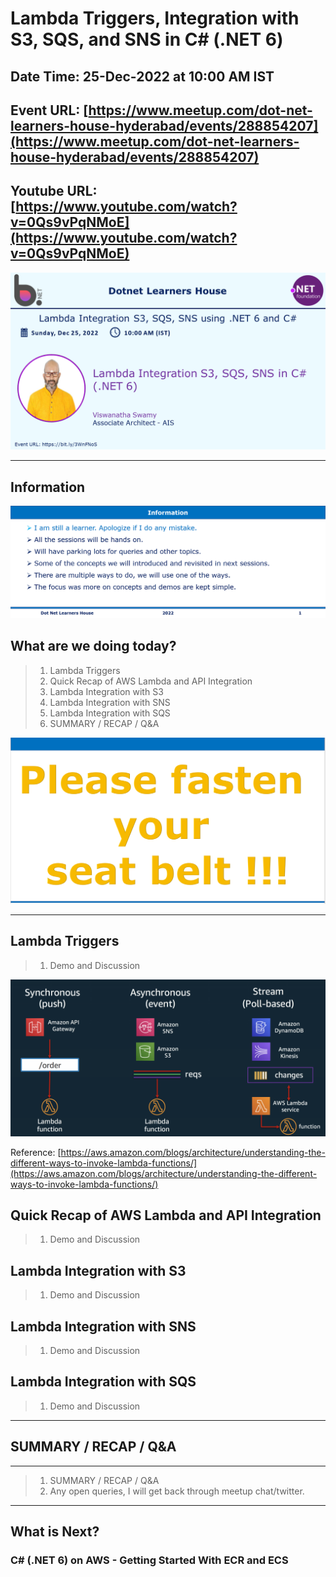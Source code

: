 # Lambda Triggers, Integration with S3, SQS, and SNS in C# (.NET 6)

## Date Time: 25-Dec-2022 at 10:00 AM IST

## Event URL: [https://www.meetup.com/dot-net-learners-house-hyderabad/events/288854207](https://www.meetup.com/dot-net-learners-house-hyderabad/events/288854207)

## Youtube URL: [https://www.youtube.com/watch?v=0Qs9vPqNMoE](https://www.youtube.com/watch?v=0Qs9vPqNMoE)

![Viswanatha Swamy P K |150x150](./documentation/images/ViswanathaSwamyPK.PNG)

---

## Information

![Information | 100x100](./documentation/images/Information.PNG)

## What are we doing today?

> 1. Lambda Triggers
> 1. Quick Recap of AWS Lambda and API Integration
> 1. Lambda Integration with S3
> 1. Lambda Integration with SNS
> 1. Lambda Integration with SQS
> 1. SUMMARY / RECAP / Q&A

![Seat Belt | 100x100](./documentation/images/SeatBelt.PNG)

---

## Lambda Triggers

> 1. Demo and Discussion

![Lambda Function Triggers | 100x100](./documentation/images/LambdaFunction_Triggers.PNG)

Reference: [https://aws.amazon.com/blogs/architecture/understanding-the-different-ways-to-invoke-lambda-functions/](https://aws.amazon.com/blogs/architecture/understanding-the-different-ways-to-invoke-lambda-functions/)

## Quick Recap of AWS Lambda and API Integration

> 1. Demo and Discussion

## Lambda Integration with S3

> 1. Demo and Discussion

## Lambda Integration with SNS

> 1. Demo and Discussion

## Lambda Integration with SQS

> 1. Demo and Discussion

---

## SUMMARY / RECAP / Q&A

---

> 1. SUMMARY / RECAP / Q&A
> 2. Any open queries, I will get back through meetup chat/twitter.

---

## What is Next?

### C# (.NET 6) on AWS - Getting Started With ECR and ECS
